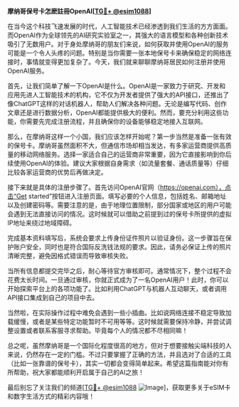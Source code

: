 **摩纳哥保号卡怎麽註冊OpenAI[[TG💪+ @esim1088](https://t.me/s/esim1088)]**

在当今这个科技飞速发展的时代，人工智能技术已经渗透到我们生活的方方面面。而OpenAI作为全球领先的AI研究实验室之一，其强大的语言模型和各种创新技术吸引了无数用户。对于身处摩纳哥的朋友们来说，如何获取并使用OpenAI的服务可能是一个令人头疼的问题。特别是当你需要一张本地保号卡来确保稳定的网络连接时，事情就变得更加复杂了。今天，我们就来聊聊摩纳哥居民如何注册并使用OpenAI服务。

首先，让我们简单了解一下OpenAI是什么。OpenAI是一家致力于研究、开发和应用先进人工智能技术的机构，它不仅为开发者提供了强大的API接口，还推出了像ChatGPT这样的对话机器人，帮助人们解决各种问题。无论是编写代码、创作文章还是进行数据分析，OpenAI都能提供极大的便利。然而，要充分利用这些功能，你需要先完成注册流程，并且确保你的设备能够稳定地接入互联网。

那么，在摩纳哥这样一个小国，我们应该怎样开始呢？第一步当然是准备一张有效的保号卡。摩纳哥虽然面积不大，但通信市场却相当发达，有多家运营商提供高质量的移动网络服务。选择一家适合自己的运营商非常重要，因为它直接影响到你后续使用OpenAI的体验。建议大家根据自身需求（如流量套餐、通话质量等）仔细比较各家运营商的优势后再做决定。

接下来就是具体的注册步骤了。首先访问OpenAI官网（https://openai.com），点击“Get started”按钮进入注册页面。填写必要的个人信息，包括姓名、邮箱地址以及创建密码等。需要注意的是，由于地理位置限制，部分国家或地区的用户可能会遇到无法直接访问的情况。这时候就可以借助之前提到过的保号卡所提供的虚拟IP地址来绕过地域障碍。

完成基本资料填写后，系统会要求上传身份证件照片以验证身份。这一步骤旨在保护账户安全，同时也是符合国际反洗钱法规的要求。因此，请务必保证上传的照片清晰完整，避免因格式错误而导致审核失败。

当所有信息都提交完毕之后，耐心等待官方审核即可。通常情况下，整个过程不会花费太长时间。一旦通过审核，你就正式成为了一名OpenAI用户！此时，你可以开始探索平台上的各项功能了。比如利用ChatGPT与机器人互动聊天，或者调用API接口集成到自己的项目中去。

当然啦，在实际操作过程中难免会遇到一些小插曲。比如说网络连接不稳定导致加载缓慢，或者是某些特定功能暂时不可用等等。这时候就需要保持冷静，并尝试调整设置或者联系客服寻求帮助。毕竟每个人的情况都不尽相同嘛！

总之呢，虽然摩纳哥是一个国际化程度很高的地方，但对于想要接触尖端科技的人来说，仍然存在一定的门槛。不过只要掌握了正确的方法，并且选对了合适的工具（比如一张靠谱的保号卡），其实一切都会变得简单起来。希望这篇指南能对你有所帮助，祝大家都能顺利开启属于自己的AI之旅！

最后别忘了关注我们的频道[[TG💪+ @esim1088](https://t.me/s/esim1088) ![Image](https://i.postimg.cc/4NQfJmqS/Snipaste-2025-05-13-00-14-12.png)]，获取更多关于eSIM卡和数字生活方式的精彩内容哦！